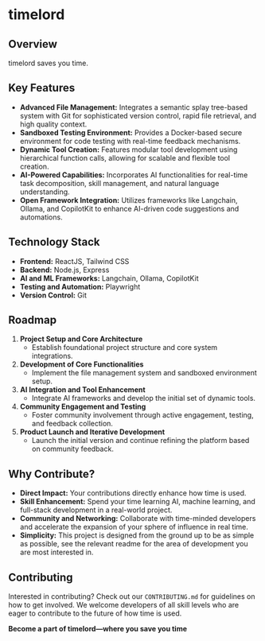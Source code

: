 # timelord

## Overview
timelord saves you time.

## Key Features
- **Advanced File Management:** Integrates a semantic splay tree-based system with Git for sophisticated version control, rapid file retrieval, and high quality context.
- **Sandboxed Testing Environment:** Provides a Docker-based secure environment for code testing with real-time feedback mechanisms.
- **Dynamic Tool Creation:** Features modular tool development using hierarchical function calls, allowing for scalable and flexible tool creation.
- **AI-Powered Capabilities:** Incorporates AI functionalities for real-time task decomposition, skill management, and natural language understanding.
- **Open Framework Integration:** Utilizes frameworks like Langchain, Ollama, and CopilotKit to enhance AI-driven code suggestions and automations.

## Technology Stack
- **Frontend:** ReactJS, Tailwind CSS
- **Backend:** Node.js, Express
- **AI and ML Frameworks:** Langchain, Ollama, CopilotKit
- **Testing and Automation:** Playwright
- **Version Control:** Git

## Roadmap
1. **Project Setup and Core Architecture**
   - Establish foundational project structure and core system integrations.
2. **Development of Core Functionalities**
   - Implement the file management system and sandboxed environment setup.
3. **AI Integration and Tool Enhancement**
   - Integrate AI frameworks and develop the initial set of dynamic tools.
4. **Community Engagement and Testing**
   - Foster community involvement through active engagement, testing, and feedback collection.
5. **Product Launch and Iterative Development**
   - Launch the initial version and continue refining the platform based on community feedback.

## Why Contribute?
- **Direct Impact:** Your contributions directly enhance how time is used.
- **Skill Enhancement:** Spend your time learning AI, machine learning, and full-stack development in a real-world project.
- **Community and Networking:** Collaborate with time-minded developers and accelerate the expansion of your sphere of influence in real time.
- **Simplicity:** This project is designed from the ground up to be as simple as possible, see the relevant readme for the area of development you are most interested in.

## Contributing
Interested in contributing? Check out our `CONTRIBUTING.md` for guidelines on how to get involved. We welcome developers of all skill levels who are eager to contribute to the future of how time is used.

**Become a part of timelord—where you save you time**
